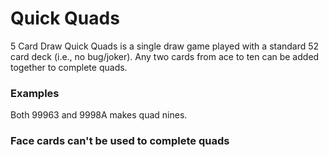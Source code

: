 # Quick Quads

5 Card Draw Quick Quads is a single draw game played with a standard
52 card deck (i.e., no bug/joker). Any two cards from ace to ten can
be added together to complete quads.

### Examples

Both 99963 and 9998A makes quad nines.

### Face cards can't be used to complete quads
